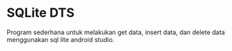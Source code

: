 # SQLite DTS
Program sederhana untuk melakukan get data, insert data, dan delete data menggunakan sql lite android studio.
